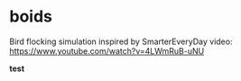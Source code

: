 # boids
Bird flocking simulation inspired by SmarterEveryDay video: https://www.youtube.com/watch?v=4LWmRuB-uNU

**test**
